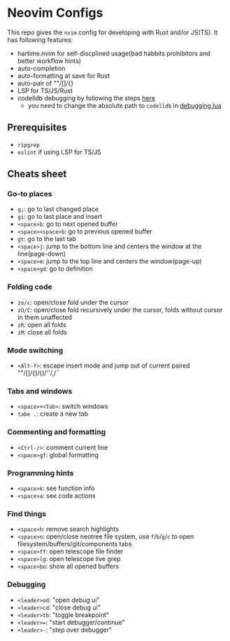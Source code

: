 # Neovim Configs 

This repo gives the `nvim` config for developing with Rust and/or JS(TS). It has following features:
- hartime.nvim for self-discplined usage(bad habbits prohibitors and better workflow hints)
- auto-completion
- auto-formatting at save for Rust 
- auto-pair of ""/[]/{}
- LSP for TS/JS/Rust
- codelldb debugging by following the steps [here](https://github.com/mfussenegger/nvim-dap/wiki/C-C---Rust-(via--codelldb))
    - you need to change the absolute path to `codelldb` in [debugging.lua](/lua/plugins/debugging.lua) 

## Prerequisites 
- `ripgrep`
- `eslint` if using LSP for TS/JS

## Cheats sheet

### Go-to places
- `g;`: go to last changed place
- `gi`: go to last place and insert
- `<space>b`: go to next opened buffer 
- `<space><space>b`: go to previous opened buffer 
- `gt`: go to the last tab
- `<space>j`: jump to the bottom line and centers the window at the line(page-down)
- `<space>m`: jump to the top line and centers the window(page-up)
- `<space>gd`: go to definition

### Folding code
- `zo/c`: open/close fold under the cursor
- `zO/C`: open/close fold recursively under the cursor, folds without cursor in them unaffected
- `zR`: open all folds 
- `zM`: close all folds 

### Mode switching
- `<Alt-f>`: escape insert mode and jump out of current paired ""/[]/{}/()/''/,/``

### Tabs and windows
- `<space>+<Tab>`: switch windows 
- `tabe .`: create a new tab

### Commenting and formatting
- `<Ctrl-/>`: comment current line
- `<space>gf`: global formatting

### Programming hints
- `<space>k`: see function info
- `<space>a`: see code actions

### Find things
- `<space>h`: remove search highlights 
- `<space>n`: open/close neotree file system, use `f`/`b`/`g`/`c` to open filesystem/buffers/git/components tabs
- `<space>ff`: open telescope file finder 
- `<space>lg`: open telescope live grep 
- `<space>bo`: show all opened buffers

### Debugging
- `<leader>od`: "open debug ui"
- `<leader>cd`: "close debug ui"
- `<leader>tb`: "toggle breakpoint"
- `<leader>=`: "start debugger/continue"
- `<leader>-`: "step over debugger"
